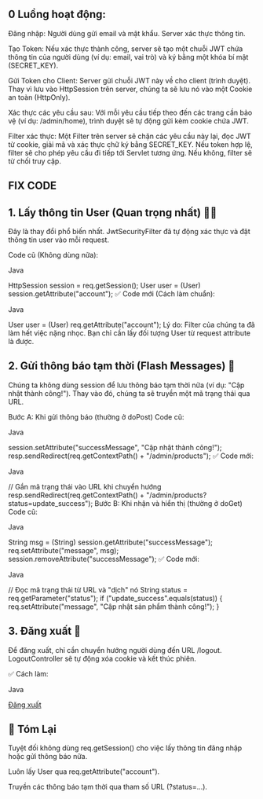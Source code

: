 ## 0 Luồng hoạt động:
Đăng nhập: Người dùng gửi email và mật khẩu. Server xác thực thông tin.

Tạo Token: Nếu xác thực thành công, server sẽ tạo một chuỗi JWT chứa thông tin của người dùng (ví dụ: email, vai trò) 
và ký bằng một khóa bí mật (SECRET_KEY).

Gửi Token cho Client: Server gửi chuỗi JWT này về cho client (trình duyệt). Thay vì lưu vào HttpSession trên server,
 chúng ta sẽ lưu nó vào một Cookie an toàn (HttpOnly).

Xác thực các yêu cầu sau: Với mỗi yêu cầu tiếp theo đến các trang cần bảo vệ (ví dụ: /admin/home), trình duyệt sẽ 
tự động gửi kèm cookie chứa JWT.

Filter xác thực: Một Filter trên server sẽ chặn các yêu cầu này lại, đọc JWT từ cookie, giải mã và xác thực chữ ký
 bằng SECRET_KEY. Nếu token hợp lệ, filter sẽ cho phép yêu cầu đi tiếp tới Servlet tương ứng. Nếu không, filter sẽ từ chối truy cập.
## FIX CODE 
## 1. Lấy thông tin User (Quan trọng nhất) 🧑‍💻
Đây là thay đổi phổ biến nhất. JwtSecurityFilter đã tự động xác thực và đặt thông tin user vào mỗi request.

Code cũ (Không dùng nữa):

Java

HttpSession session = req.getSession();
User user = (User) session.getAttribute("account");
✅ Code mới (Cách làm chuẩn):

Java

User user = (User) req.getAttribute("account");
Lý do: Filter của chúng ta đã làm hết việc nặng nhọc. Bạn chỉ cần lấy đối tượng User từ request attribute là được.

## 2. Gửi thông báo tạm thời (Flash Messages) 💬
Chúng ta không dùng session để lưu thông báo tạm thời nữa (ví dụ: "Cập nhật thành công!"). Thay vào đó, chúng ta sẽ truyền một mã trạng thái qua URL.

Bước A: Khi gửi thông báo (thường ở doPost)
Code cũ:

Java

session.setAttribute("successMessage", "Cập nhật thành công!");
resp.sendRedirect(req.getContextPath() + "/admin/products");
✅ Code mới:

Java

// Gắn mã trạng thái vào URL khi chuyển hướng
resp.sendRedirect(req.getContextPath() + "/admin/products?status=update_success");
Bước B: Khi nhận và hiển thị (thường ở doGet)
Code cũ:

Java

String msg = (String) session.getAttribute("successMessage");
req.setAttribute("message", msg);
session.removeAttribute("successMessage");
✅ Code mới:

Java

// Đọc mã trạng thái từ URL và "dịch" nó
String status = req.getParameter("status");
if ("update_success".equals(status)) {
    req.setAttribute("message", "Cập nhật sản phẩm thành công!");
}
## 3. Đăng xuất 🚪
Để đăng xuất, chỉ cần chuyển hướng người dùng đến URL /logout. LogoutController sẽ tự động xóa cookie và kết thúc phiên.

✅ Cách làm:

Java

<a href="${pageContext.request.contextPath}/logout">Đăng xuất</a>
## 📝 Tóm Lại
Tuyệt đối không dùng req.getSession() cho việc lấy thông tin đăng nhập hoặc gửi thông báo nữa.

Luôn lấy User qua req.getAttribute("account").

Truyền các thông báo tạm thời qua tham số URL (?status=...).